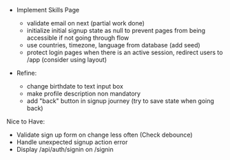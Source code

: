 - Implement Skills Page

  - validate email on next (partial work done)
  - initialize initial signup state as null to prevent pages from being accessible if not going through flow
  - use countries, timezone, language from database (add seed)
  - protect login pages when there is an active session, redirect users to /app (consider using layout)

- Refine:
  - change birthdate to text input box
  - make profile description non mandatory
  - add "back" button in signup journey (try to save state when going back)

Nice to Have:

- Validate sign up form on change less often (Check debounce)
- Handle unexpected signup action error
- Display /api/auth/signin on /signin
